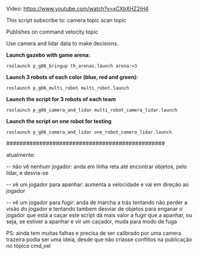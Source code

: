 Video: https://www.youtube.com/watch?v=xCXbXHZ2jH4

This script subscribe to:
camera topic
scan topic

Publishes on
command velocity topic

Use camera and lidar data to make decisions.

**Launch gazebo with game arena:**

    roslaunch p_g06_bringup th_arenas.launch arena:=3

**Launch 3 robots of each color (blue, red and green):**
    
    roslaunch p_g06_multi_robot multi_robot.launch

**Launch the script for 3 robots of each team**

    roslaunch p_g06_camera_and_lidar multi_robot_camera_lidar.launch

**Launch the script on one robot for testing**

    roslaunch p_g06_camera_and_lidar one_robot_camera_lidar.launch 


################################################

atualmente:

-- não vê nenhum jogador: anda em linha reta até encontrar objetos, pelo lidar, e desvia-se

-- vê um jogador para apanhar: aumenta a velocidade e vai em direção ao jogador

-- vê um jogador para fugir: anda de marcha a trás tentando não perder a visão do jogador e tentando tambem desviar de objetos para enganar o jogador que está a caçar
    este script dá mais valor a fugir que a apanhar, ou seja, se estiver a apanhar e vir um caçador, muda para modo de fuga

PS: ainda tem muitas falhas e precisa de ser calibrado
por uma camera trazeira podia ser uma ideia, desde que não criasse conflitos na publicação no tópico cmd_vel



